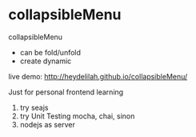 collapsibleMenu
===============

collapsibleMenu

- can be fold/unfold
- create dynamic

live demo: http://heydelilah.github.io/collapsibleMenu/


Just for personal frontend learning

1. try seajs
2. try Unit Testing
	mocha, chai, sinon
3. nodejs as server
